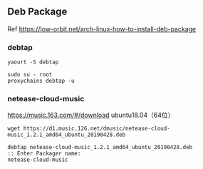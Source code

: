 ## Deb Package

Ref https://low-orbit.net/arch-linux-how-to-install-deb-package

### debtap

```
yaourt -S debtap
```

```
sudo su - root
proxychains debtap -u
```

### netease-cloud-music

https://music.163.com/#/download ubuntu18.04（64位）

```
wget https://d1.music.126.net/dmusic/netease-cloud-music_1.2.1_amd64_ubuntu_20190428.deb

debtap netease-cloud-music_1.2.1_amd64_ubuntu_20190428.deb
:: Enter Packager name:
netease-cloud-music
```
